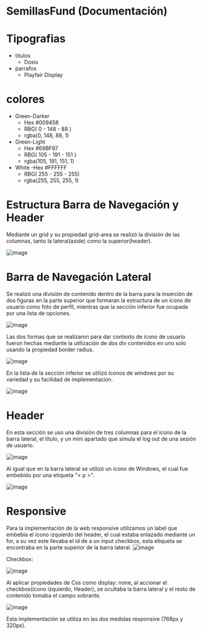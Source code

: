 # SemillasFund (Documentación)
# Tipografias
- titulos
  - Dosis
- parrafos
  - Playfair Display
# colores
  - Green-Darker
    - Hex #009458
    - RBG( 0 - 148 - 88 )
    - rgba(0, 148, 88, 1)
  - Green-Light
    - Hex #69BF97
    - RBG( 105 - 191 - 151 )
    - rgba(105, 191, 151, 1)
  - White
    -Hex #FFFFFF
    - RBG( 255 - 255 - 255)
    - rgba(255, 255, 255, 1)
 # Estructura Barra de Navegación y Header
 Mediante un grid y su propiedad grid-area se realizó la división de las columnas, tanto la lateral(aside) como la superior(header).

![image](https://user-images.githubusercontent.com/114504563/199037047-6fc5a2e7-afd1-4118-be18-eb69b69bf0b8.png)

 # Barra de Navegación Lateral
 Se realizó una división de contenido dentro de la barra para la inserción de dos figuras en la parte superior que formaran la estructura de un ícono de usuario como foto de perfil, mientras  que la sección inferior fue ocupada por una lista de opciones.

![image](https://user-images.githubusercontent.com/114504563/199038768-c84e7afa-a422-4e24-9317-09c1a4acdeee.png)

Las dos formas que se realizaron para dar contexto de ícono de usuario fueron hechas mediante la utilización de dos div contenidos en uno solo usando la propiedad border radius.

![image](https://user-images.githubusercontent.com/114504563/199039738-18f52b1a-2c5b-48bc-9023-01ca7f794086.png)

En la lista de la sección inferior se utilizó íconos de windows por su variedad y su facilidad de implementación.

![image](https://user-images.githubusercontent.com/114504563/199042002-22a1d905-061c-4794-accb-edff8aa86566.png)

 # Header
 En esta sección se uso una división de tres columnas para el ícono de la barra lateral, el título, y un mini apartado que simula el log out de una sesión de usuario.
 
 ![image](https://user-images.githubusercontent.com/114504563/199041585-edab6667-3aa3-4eb0-a517-b3472937defd.png)

 Al igual que en la barra lateral se utilizó un ícono de Windows, el cual fue embebido por una etiqueta "< p >".
 
 ![image](https://user-images.githubusercontent.com/114504563/199042850-c3b0d845-f25d-4b30-ad1d-a57e9def584d.png)
 
 # Responsive
 Para la implementación de la web responsive utilizamos un label que embebia el ícono izquierdo del header, el cual estaba enlazado mediante un for, a su vez este llevaba el  id de a un input checkbox, esta etiqueta se encontraba en la parte superior de la barra lateral.
 ![image](https://user-images.githubusercontent.com/114504563/199050082-e40b62ad-d621-44c7-a327-9a6ff72551b6.png)
 
 Checkbox:
 
 ![image](https://user-images.githubusercontent.com/114504563/199058102-11b0270f-ddbc-4ff8-9b5f-02df357fadd3.png)

 Al aplicar propiedades de Css como display: none, al accionar el checkbox(ícono izquierdo, Header), se ocultaba la barra lateral y el resto de contenido tomaba el campo sobrante.
 
 ![image](https://user-images.githubusercontent.com/114504563/199058974-155cc824-f31c-4e6a-87a6-824441d83bee.png)

Esta implementación se utiliza en las dos medidas responsive (768px y 320px).


